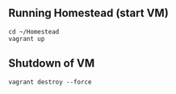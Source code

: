 ## Running Homestead (start VM)
```
cd ~/Homestead
vagrant up
```

## Shutdown of VM
`vagrant destroy --force`